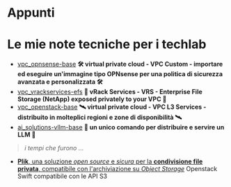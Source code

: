 Appunti
===

# Le mie note tecniche per i techlab

- [vpc_opnsense-base](appunti/vpc_opnsense-base/README.md) **🛠️ virtual private cloud - VPC Custom - importare ed eseguire un'immagine tipo OPNsense per una politica di sicurezza avanzata e personalizzata 🛠️**
- [vpc_vrackservices-efs](appunti/vpc_vrackservices-efs/README.md) **🚚 vRack Services - VRS - Enterprise File Storage (NetApp) exposed privately to your VPC 🚚**
- [vpc_openstack-base](appunti/vpc_openstack-base/README.md) **🛰️ virtual private cloud - VPC L3 Services - distribuito in molteplici regioni e zone di disponibilità 🛰️**
- [ai_solutions-vllm-base](appunti/ai_solutions-base/README.md) **🚀 un unico comando per distribuire e servire un LLM 🚀**

> _i tempi che furono ..._

- [**Plik**, una soluzione _open source_ e _sicura_ per la **condivisione file privata**, compatibile con l'archiviazione su _Object Storage_](appunti/object_storage_swifts3-plik/README.md) Openstack Swift compatibile con le API S3
